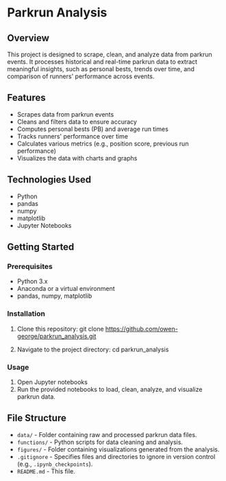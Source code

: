 # Parkrun Analysis

## Overview
This project is designed to scrape, clean, and analyze data from parkrun events. It processes historical and real-time parkrun data to extract meaningful insights, such as personal bests, trends over time, and comparison of runners' performance across events.

## Features
- Scrapes data from parkrun events
- Cleans and filters data to ensure accuracy
- Computes personal bests (PB) and average run times
- Tracks runners' performance over time
- Calculates various metrics (e.g., position score, previous run performance)
- Visualizes the data with charts and graphs

## Technologies Used
- Python
- pandas
- numpy
- matplotlib
- Jupyter Notebooks

## Getting Started

### Prerequisites
- Python 3.x
- Anaconda or a virtual environment
- pandas, numpy, matplotlib

### Installation
1. Clone this repository:
git clone https://github.com/owen-george/parkrun_analysis.git


2. Navigate to the project directory:
cd parkrun_analysis


### Usage
1. Open Jupyter notebooks
2. Run the provided notebooks to load, clean, analyze, and visualize parkrun data.

## File Structure
- `data/` - Folder containing raw and processed parkrun data files.
- `functions/` - Python scripts for data cleaning and analysis.
- `figures/` - Folder containing visualizations generated from the analysis.
- `.gitignore` - Specifies files and directories to ignore in version control (e.g., `.ipynb_checkpoints`).
- `README.md` - This file.
